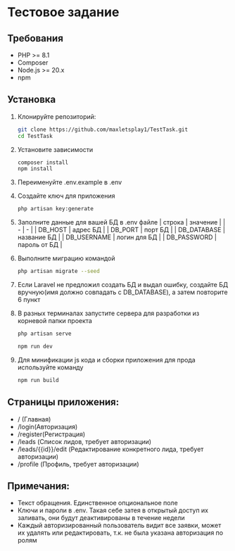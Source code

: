 # Тестовое задание

## Требования

- PHP >= 8.1
- Composer
- Node.js >= 20.x
- npm

## Установка

1. Клонируйте репозиторий:

   ```bash
   git clone https://github.com/maxletsplay1/TestTask.git
   cd TestTask
   ```

2. Установите зависимости
   ```bash
   composer install
   npm install
   ```
3. Переименуйте .env.example в .env
4. Создайте ключ для приложения
   ```bash
   php artisan key:generate
   ```
5. Заполните данные для вашей БД в .env файле
   | строка | значение |
   | - | - |
   | DB_HOST | адрес БД |
   | DB_PORT | порт БД |
   | DB_DATABASE | название БД |
   | DB_USERNAME | логин для БД |
   | DB_PASSWORD | пароль от БД |

6. Выполните миграцию командой
   ```bash
   php artisan migrate --seed
   ```
7. Если Laravel не предложил создать БД и выдал ошибку, создайте БД вручную(имя должно совпадать с DB_DATABASE), а затем
   повторите 6 пункт

8. В разных терминалах запустите сервера для разработки из корневой папки проекта
   ```bash
   php artisan serve
   ```
   ```bash
   npm run dev
   ```
9. Для минификации js кода и сборки приложения для прода используйте команду
   ```bash
   npm run build
   ```

## Страницы приложения:

- / (Главная)
- /login(Авторизация)
- /register(Регистрация)
- /leads (Список лидов, требует авторизации)
- /leads/{{id}}/edit (Редактирование конкретного лида, требует авторизации)
- /profile (Профиль, требует авторизации)

## Примечания:

- Текст обращения. Единственное опциональное поле
- Ключи и пароли в .env. Такая себе затея в открытый доступ их заливать, они будут деактивированы в течение недели
- Каждый авторизированный пользователь видит все заявки, может их удалять или редактировать, т.к. не была указана
  авторизация по ролям
